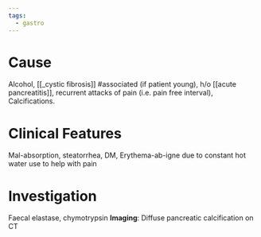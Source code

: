 ```yaml
---
tags:
  - gastro
---
```

# Cause
Alcohol, [[_cystic fibrosis]] #associated (if patient young), h/o [[acute pancreatitis]], recurrent attacks of pain (i.e. pain free interval), Calcifications. 

# Clinical Features
Mal-absorption, steatorrhea, DM, Erythema-ab-igne due to constant hot water use to help with pain

# Investigation
Faecal elastase, chymotrypsin
**Imaging**: Diffuse pancreatic calcification on CT